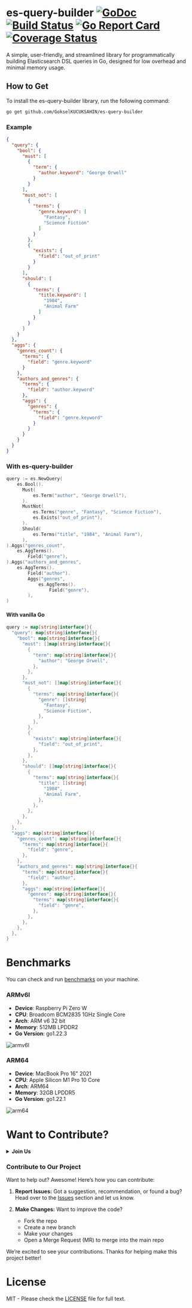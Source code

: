 # es-query-builder [![GoDoc][doc-img]][doc] [![Build Status][ci-img]][ci] [![Go Report Card][go-report-img]][go-report] [![Coverage Status][cov-img]][cov]

A simple, user-friendly, and streamlined library for programmatically building Elasticsearch DSL queries in Go, designed
for low overhead and minimal memory usage.

## How to Get

To install the es-query-builder library, run the following command:

```bash
go get github.com/GokselKUCUKSAHIN/es-query-builder
```

### Example
```json
{
  "query": {
    "bool": {
      "must": [
        {
          "term": {
            "author.keyword": "George Orwell"
          }
        }
      ],
      "must_not": [
        {
          "terms": {
            "genre.keyword": [
              "Fantasy",
              "Science Fiction"
            ]
          }
        },
        {
          "exists": {
            "field": "out_of_print"
          }
        }
      ],
      "should": [
        {
          "terms": {
            "title.keyword": [
              "1984",
              "Animal Farm"
            ]
          }
        }
      ]
    }
  },
  "aggs": {
    "genres_count": {
      "terms": {
        "field": "genre.keyword"
      }
    },
    "authors_and_genres": {
      "terms": {
        "field": "author.keyword"
      },
      "aggs": {
        "genres": {
          "terms": {
            "field": "genre.keyword"
          }
        }
      }
    }
  }
}
```

### With es-query-builder

```go
query := es.NewQuery(
    es.Bool().
      Must(
          es.Term("author", "George Orwell"),
      ).
      MustNot(
          es.Terms("genre", "Fantasy", "Science Fiction"),
          es.Exists("out_of_print"),
      ).
      Should(
          es.Terms("title", "1984", "Animal Farm"),
      ),
).Aggs("genres_count",
    es.AggTerms().
        Field("genre"),
).Aggs("authors_and_genres",
    es.AggTerms().
        Field("author").
        Aggs("genres",
            es.AggTerms().
                Field("genre"),
        ),
)
```

#### With vanilla Go

```go
query := map[string]interface{}{
  "query": map[string]interface{}{
    "bool": map[string]interface{}{
      "must": []map[string]interface{}{
        {
          "term": map[string]interface{}{
            "author": "George Orwell",
          },
        },
      },
      "must_not": []map[string]interface{}{
        {
          "terms": map[string]interface{}{
            "genre": []string{
              "Fantasy",
              "Science Fiction",
            },
          },
        },
        {
          "exists": map[string]interface{}{
            "field": "out_of_print",
          },
        },
      },
      "should": []map[string]interface{}{
        {
          "terms": map[string]interface{}{
            "title": []string{
              "1984",
              "Animal Farm",
            },
          },
        },
      },
    },
  },
  "aggs": map[string]interface{}{
    "genres_count": map[string]interface{}{
      "terms": map[string]interface{}{
        "field": "genre",
      },
    },
    "authors_and_genres": map[string]interface{}{
      "terms": map[string]interface{}{
        "field": "author",
      },
      "aggs": map[string]interface{}{
        "genres": map[string]interface{}{
          "terms": map[string]interface{}{
            "field": "genre",
          },
        },
      },
    },
  },
}
```



# Benchmarks

You can check and run [benchmarks](./benchmarks) on your machine.

### ARMv6l

- **Device**: Raspberry Pi Zero W
- **CPU**: Broadcom BCM2835 1GHz Single Core
- **Arch**: ARM v6 32 bit
- **Memory**: 512MB LPDDR2
- **Go Version**: go1.22.3

![armv6l](https://github.com/GokselKUCUKSAHIN/es-query-builder/assets/33639948/8972003d-9b00-4021-9f69-347723ac59de)

### ARM64

- **Device**: MacBook Pro 16" 2021
- **CPU**: Apple Silicon M1 Pro 10 Core
- **Arch**: ARM64
- **Memory**: 32GB LPDDR5
- **Go Version**: go1.22.1

![arm64](https://github.com/GokselKUCUKSAHIN/es-query-builder/assets/33639948/ca9e2603-ebcd-4dec-92f4-e501ddcc4abe)

# Want to Contribute?

<details>
  <summary><b>Join Us</b></summary>
  <img src="https://github.com/GokselKUCUKSAHIN/es-query-builder/assets/33639948/bc696d14-a55d-4ec4-9cb4-021cc4128760" width="400px" alt="join us"/>
</details>

###  Contribute to Our Project

Want to help out? Awesome! Here’s how you can contribute:

1. **Report Issues:** Got a suggestion, recommendation, or found a bug? Head over to the [Issues](https://github.com/GokselKUCUKSAHIN/es-query-builder/issues) section and let us know.

2. **Make Changes:** Want to improve the code?
   - Fork the repo
   - Create a new branch
   - Make your changes
   - Open a Merge Request (MR) to merge into the main repo

We’re excited to see your contributions. Thanks for helping make this project better!

# License

MIT - Please check the [LICENSE](./LICENSE) file for full text.

[doc-img]: https://godoc.org/github.com/GokselKUCUKSAHIN/es-query-builder?status.svg

[doc]: https://godoc.org/github.com/GokselKUCUKSAHIN/es-query-builder

[go-report-img]: https://goreportcard.com/badge/github.com/GokselKUCUKSAHIN/es-query-builder

[go-report]: https://goreportcard.com/report/github.com/GokselKUCUKSAHIN/es-query-builder

[cov-img]: https://codecov.io/gh/GokselKUCUKSAHIN/es-query-builder/branch/main/graph/badge.svg

[cov]: https://codecov.io/gh/GokselKUCUKSAHIN/es-query-builder

[ci-img]: https://github.com/GokselKUCUKSAHIN/es-query-builder/actions/workflows/build-test.yml/badge.svg

[ci]: https://github.com/GokselKUCUKSAHIN/es-query-builder/actions/workflows/build-test.yml